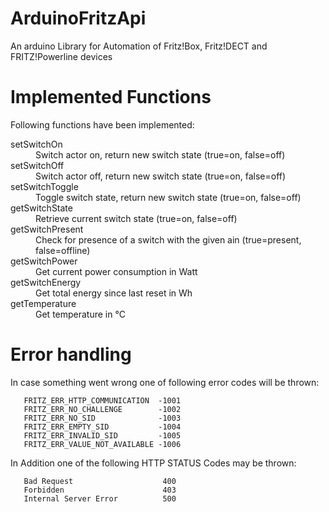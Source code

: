 # ArduinoFritzApi
An arduino Library for Automation of Fritz!Box, Fritz!DECT and FRITZ!Powerline devices

# Implemented Functions

Following functions have been implemented:

<dl>
  <dt>setSwitchOn</dt>
  <dd>Switch actor on, return new switch state (true=on, false=off)</dd>
  <dt>setSwitchOff</dt>
  <dd>Switch actor off, return new switch state (true=on, false=off)</dd>
  <dt>setSwitchToggle</dt>
  <dd>Toggle switch state, return new switch state (true=on, false=off)</dd>
  <dt>getSwitchState</dt>
  <dd>Retrieve current switch state (true=on, false=off)</dd>
  <dt>getSwitchPresent</dt>
  <dd>Check for presence of a switch with the given ain (true=present, false=offline)</dd>
  <dt>getSwitchPower</dt>
  <dd>Get current power consumption in Watt</dd>
  <dt>getSwitchEnergy</dt>
  <dd>Get total energy since last reset in Wh</dd>
  <dt>getTemperature</dt>
  <dd>Get temperature in °C</dd>

# Error handling

In case something went wrong one of following error codes will be thrown:

```
   FRITZ_ERR_HTTP_COMMUNICATION  -1001
   FRITZ_ERR_NO_CHALLENGE        -1002
   FRITZ_ERR_NO_SID              -1003
   FRITZ_ERR_EMPTY_SID           -1004
   FRITZ_ERR_INVALID_SID         -1005
   FRITZ_ERR_VALUE_NOT_AVAILABLE -1006
```

In Addition one of the following HTTP STATUS Codes may be thrown:

```
   Bad Request                    400 
   Forbidden                      403
   Internal Server Error          500
```


